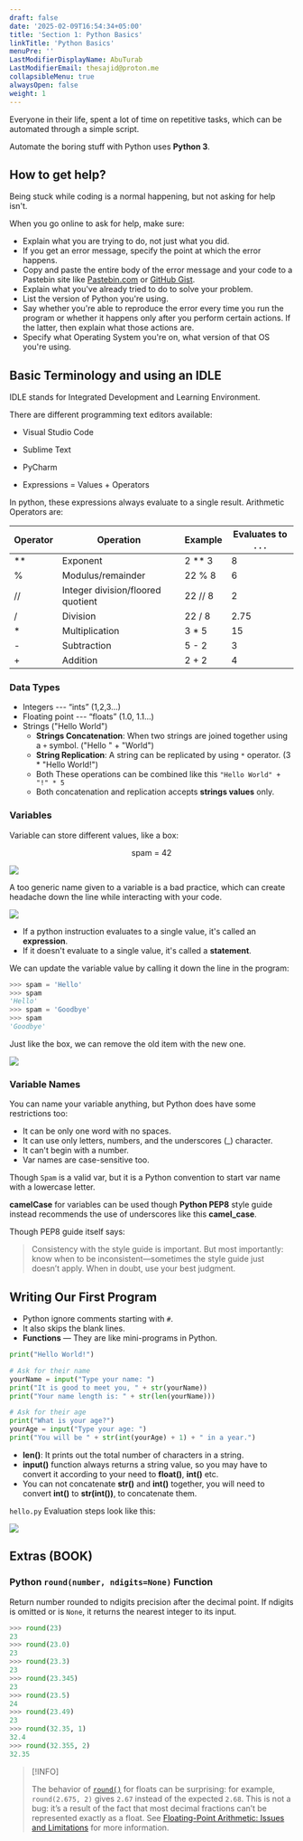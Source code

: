 ```yaml
---
draft: false
date: '2025-02-09T16:54:34+05:00'
title: 'Section 1: Python Basics'
linkTitle: 'Python Basics'
menuPre: ''
LastModifierDisplayName: AbuTurab
LastModifierEmail: thesajid@proton.me
collapsibleMenu: true
alwaysOpen: false
weight: 1
---
```


Everyone in their life, spent a lot of time on repetitive tasks, which can be automated through a simple script.

Automate the boring stuff with Python uses **Python 3**.

## How to get help?

Being stuck while coding is a normal happening, but not asking for help isn't.

When you go online to ask for help, make sure:
- Explain what you are trying to do, not just what you did.
- If you get an error message, specify the point at which the error happens.
- Copy and paste the entire body of the error message and your code to a Pastebin site like [Pastebin.com](https://pastebin.com) or [GitHub Gist](https://gist.github.com).
- Explain what you've already tried to do to solve your problem.
- List the version of Python you're using.
- Say whether you're able to reproduce the error every time you run the program or whether it happens only after you perform certain actions. If the latter, then explain what those actions are.
- Specify what Operating System you're on, what version of that OS you're using.

## Basic Terminology and using an IDLE

IDLE stands for Integrated Development and Learning Environment.

There are different programming text editors available:
- Visual Studio Code
- Sublime Text
- PyCharm

- Expressions = Values + Operators

In python, these expressions always evaluate to a single result. Arithmetic Operators are:

| **Operator** | **Operation**                     | **Example** | **Evaluates to . . .** |
| ------------ | --------------------------------- | ----------- | ---------------------- |
| **           | Exponent                          | 2 ** 3      | 8                      |
| %            | Modulus/remainder                 | 22 % 8      | 6                      |
| //           | Integer division/floored quotient | 22 // 8     | 2                      |
| /            | Division                          | 22 / 8      | 2.75                   |
| *            | Multiplication                    | 3 * 5       | 15                     |
| -            | Subtraction                       | 5 - 2       | 3                      |
| +            | Addition                          | 2 + 2       | 4                      |

### Data Types

- Integers --- “ints” (1,2,3…)
- Floating point --- “floats” (1.0, 1.1...)
- Strings ("Hello World")
    - **Strings Concatenation**: When two strings are joined together using a `+` symbol. ("Hello " + "World")
    - **String Replication**: A string can be replicated by using `*` operator. (3 * "Hello World!")
    - Both These operations can be combined like this `"Hello World" + "!" * 5`
    - Both concatenation and replication accepts **strings values** only.

### Variables

Variable can store different values, like a box:

<div style='text-align: center;'> spam = 42 </div>

![](/notes/automate-the-boring-stuff-with-python/python-basics.webp)

A too generic name given to a variable is a bad practice, which can create headache down the line while interacting with your code.

![](/notes/automate-the-boring-stuff-with-python/python-basics-1.webp)

- If a python instruction evaluates to a single value, it's called an **expression**.
- If it doesn't evaluate to a single value, it's called a **statement**.

We can update the variable value by calling it down the line in the program:

```python
>>> spam = 'Hello'  
>>> spam  
'Hello'  
>>> spam = 'Goodbye'  
>>> spam  
'Goodbye'
```

Just like the box, we can remove the old item with the new one.

![](/notes/automate-the-boring-stuff-with-python/python-basics-2.webp)

### Variable Names

You can name your variable anything, but Python does have some restrictions too:
- It can be only one word with no spaces.
- It can use only letters, numbers, and the underscores (_) character.
- It can't begin with a number.
- Var names are case-sensitive too.

Though `Spam` is a valid var, but it is a Python convention to start var name with a lowercase letter.

**camelCase** for variables can be used though **Python PEP8** style guide instead recommends the use of underscores like this **camel_case**.

Though PEP8 guide itself says:
> Consistency with the style guide is important. But most importantly: know when to be inconsistent—sometimes the style guide just doesn’t apply. When in doubt, use your best judgment.

## Writing Our First Program

- Python ignore comments starting with `#`.
- It also skips the blank lines.
- **Functions** — They are like mini-programs in Python.

```python {title = "hello.py"}
print("Hello World!")

# Ask for their name
yourName = input("Type your name: ")
print("It is good to meet you, " + str(yourName))
print("Your name length is: " + str(len(yourName)))

# Ask for their age
print("What is your age?")
yourAge = input("Type your age: ")
print("You will be " + str(int(yourAge) + 1) + " in a year.")
```

- **len()**: It prints out the total number of characters in a string.
- **input()** function always returns a string value, so you may have to convert it according to your need to **float()**, **int()** etc.
- You can not concatenate **str()** and **int()** together, you will need to convert **int()** to **str(int())**, to concatenate them.

`hello.py` Evaluation steps look like this:

![](/notes/automate-the-boring-stuff-with-python/python-basics-3.webp)

## Extras (BOOK)

### Python `round(number, ndigits=None)` Function

Return number rounded to ndigits precision after the decimal point. If ndigits is omitted or is `None`, it returns the nearest integer to its input.

```python
>>> round(23)  
23  
>>> round(23.0)  
23  
>>> round(23.3)  
23  
>>> round(23.345)  
23  
>>> round(23.5)  
24  
>>> round(23.49)  
23
>>> round(32.35, 1)  
32.4  
>>> round(32.355, 2)  
32.35
```

> [!INFO]
>
> The behavior of [`round()`](https://docs.python.org/3/library/functions.html#round "round") for floats can be surprising: for example, `round(2.675, 2)` gives `2.67` instead of the expected `2.68`. This is not a bug: it’s a result of the fact that most decimal fractions can’t be represented exactly as a float. See [Floating-Point Arithmetic: Issues and Limitations](https://docs.python.org/3/tutorial/floatingpoint.html#tut-fp-issues) for more information.